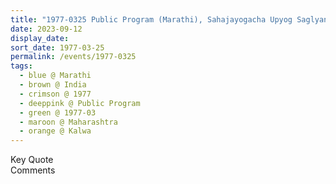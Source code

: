 ```yaml
---
title: "1977-0325 Public Program (Marathi), Sahajayogacha Upyog Saglyani Karun Ghyava (Sahaja Yoga is a Big Blessing), Khārīgāva, Kalwa, Thane, Maharashtra, India"
date: 2023-09-12
display_date: 
sort_date: 1977-03-25
permalink: /events/1977-0325
tags:
  - blue @ Marathi
  - brown @ India
  - crimson @ 1977
  - deeppink @ Public Program
  - green @ 1977-03
  - maroon @ Maharashtra
  - orange @ Kalwa
---
```


<wave-list>
  <list-title color="green" width="75">Key Quote</list-title>
  <list-item color="BlanchedAlmond"  width="200"></list-item>
  <list-item color="Lavender"></list-item>
  <list-item color="BlanchedAlmond"></list-item>
</wave-list>

<br>

<wave-list>
  <list-title color="green" width="75">Comments</list-title>
  <list-item color="BlanchedAlmond"  width="200"></list-item>
  <list-item color="Lavender"></list-item>
  <list-item color="BlanchedAlmond"></list-item>
</wave-list>